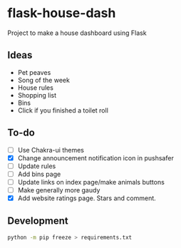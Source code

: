 # flask-house-dash

Project to make a house dashboard using Flask

## Ideas

- Pet peaves
- Song of the week
- House rules
- Shopping list
- Bins
- Click if you finished a toilet roll

## To-do

- [ ] Use Chakra-ui themes
- [x] Change announcement notification icon in pushsafer
- [ ] Update rules
- [ ] Add bins page
- [ ] Update links on index page/make animals buttons
- [ ] Make generally more gaudy
- [x] Add website ratings page. Stars and comment.

## Development

```bash
python -m pip freeze > requirements.txt
```
